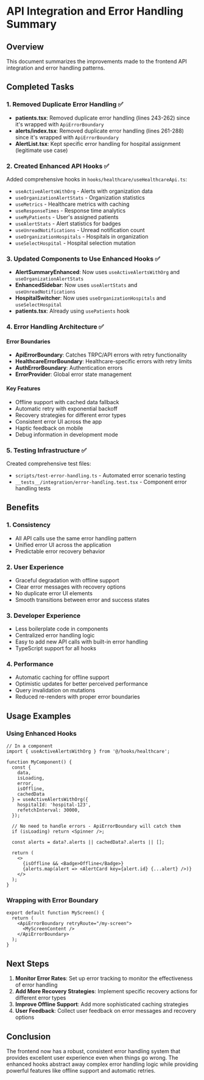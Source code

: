 # API Integration and Error Handling Summary

## Overview
This document summarizes the improvements made to the frontend API integration and error handling patterns.

## Completed Tasks

### 1. Removed Duplicate Error Handling ✅
- **patients.tsx**: Removed duplicate error handling (lines 243-262) since it's wrapped with `ApiErrorBoundary`
- **alerts/index.tsx**: Removed duplicate error handling (lines 261-288) since it's wrapped with `ApiErrorBoundary`
- **AlertList.tsx**: Kept specific error handling for hospital assignment (legitimate use case)

### 2. Created Enhanced API Hooks ✅
Added comprehensive hooks in `hooks/healthcare/useHealthcareApi.ts`:
- `useActiveAlertsWithOrg` - Alerts with organization data
- `useOrganizationAlertStats` - Organization statistics
- `useMetrics` - Healthcare metrics with caching
- `useResponseTimes` - Response time analytics
- `useMyPatients` - User's assigned patients
- `useAlertStats` - Alert statistics for badges
- `useUnreadNotifications` - Unread notification count
- `useOrganizationHospitals` - Hospitals in organization
- `useSelectHospital` - Hospital selection mutation

### 3. Updated Components to Use Enhanced Hooks ✅
- **AlertSummaryEnhanced**: Now uses `useActiveAlertsWithOrg` and `useOrganizationAlertStats`
- **EnhancedSidebar**: Now uses `useAlertStats` and `useUnreadNotifications`
- **HospitalSwitcher**: Now uses `useOrganizationHospitals` and `useSelectHospital`
- **patients.tsx**: Already using `usePatients` hook

### 4. Error Handling Architecture ✅

#### Error Boundaries
- **ApiErrorBoundary**: Catches TRPC/API errors with retry functionality
- **HealthcareErrorBoundary**: Healthcare-specific errors with retry limits
- **AuthErrorBoundary**: Authentication errors
- **ErrorProvider**: Global error state management

#### Key Features
- Offline support with cached data fallback
- Automatic retry with exponential backoff
- Recovery strategies for different error types
- Consistent error UI across the app
- Haptic feedback on mobile
- Debug information in development mode

### 5. Testing Infrastructure ✅
Created comprehensive test files:
- `scripts/test-error-handling.ts` - Automated error scenario testing
- `__tests__/integration/error-handling.test.tsx` - Component error handling tests

## Benefits

### 1. Consistency
- All API calls use the same error handling pattern
- Unified error UI across the application
- Predictable error recovery behavior

### 2. User Experience
- Graceful degradation with offline support
- Clear error messages with recovery options
- No duplicate error UI elements
- Smooth transitions between error and success states

### 3. Developer Experience
- Less boilerplate code in components
- Centralized error handling logic
- Easy to add new API calls with built-in error handling
- TypeScript support for all hooks

### 4. Performance
- Automatic caching for offline support
- Optimistic updates for better perceived performance
- Query invalidation on mutations
- Reduced re-renders with proper error boundaries

## Usage Examples

### Using Enhanced Hooks
```tsx
// In a component
import { useActiveAlertsWithOrg } from '@/hooks/healthcare';

function MyComponent() {
  const { 
    data, 
    isLoading, 
    error,
    isOffline,
    cachedData 
  } = useActiveAlertsWithOrg({
    hospitalId: 'hospital-123',
    refetchInterval: 30000,
  });

  // No need to handle errors - ApiErrorBoundary will catch them
  if (isLoading) return <Spinner />;
  
  const alerts = data?.alerts || cachedData?.alerts || [];
  
  return (
    <>
      {isOffline && <Badge>Offline</Badge>}
      {alerts.map(alert => <AlertCard key={alert.id} {...alert} />)}
    </>
  );
}
```

### Wrapping with Error Boundary
```tsx
export default function MyScreen() {
  return (
    <ApiErrorBoundary retryRoute="/my-screen">
      <MyScreenContent />
    </ApiErrorBoundary>
  );
}
```

## Next Steps

1. **Monitor Error Rates**: Set up error tracking to monitor the effectiveness of error handling
2. **Add More Recovery Strategies**: Implement specific recovery actions for different error types
3. **Improve Offline Support**: Add more sophisticated caching strategies
4. **User Feedback**: Collect user feedback on error messages and recovery options

## Conclusion

The frontend now has a robust, consistent error handling system that provides excellent user experience even when things go wrong. The enhanced hooks abstract away complex error handling logic while providing powerful features like offline support and automatic retries.
